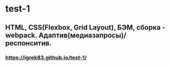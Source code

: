 # test-1
## HTML, СSS(Flexbox, Grid Layout), БЭМ, сборка - webpack. Адаптив(медиазапросы)/респонситив.
### https://igrek83.github.io/test-1/